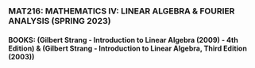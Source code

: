 ### MAT216: MATHEMATICS IV: LINEAR ALGEBRA & FOURIER ANALYSIS (SPRING 2023)
#### BOOKS: (Gilbert Strang - Introduction to Linear Algebra (2009) - 4th Edition) & (Gilbert Strang - Introduction to Linear Algebra, Third Edition (2003))
